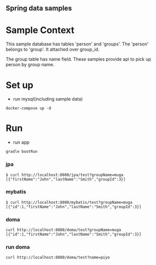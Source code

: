 Spring data samples
---------------------

# Sample Context

This sample database has tables 'person' and 'groups'.
The 'person' belongs to 'group'. It attached over group_id.

The group table has name field. 
These samples provide api to pick up person by group name. 



# Set up


- run mysql(including sample data)

```
docker-compose up -d

```

# Run

- run app
```
gradle bootRun
```


### jpa

```
$ curl http://localhost:8080/jpa/test?groupName=muga
[{"firstName":"John","lastName":"Smith","groupId":3}]

```

### mybatis

```
$ curl http://localhost:8080/mybatis/test?groupName=muga
[{"id":1,"firstName":"John","lastName":"Smith","groupId":3}]
```

### doma

```
curl http://localhost:8080/doma/test?groupName=muga
[{"id":1,"firstName":"John","lastName":"Smith","groupId":3}]
```


### run doma

```
curl http://localhost:8080/doma/test?name=piyo
```

